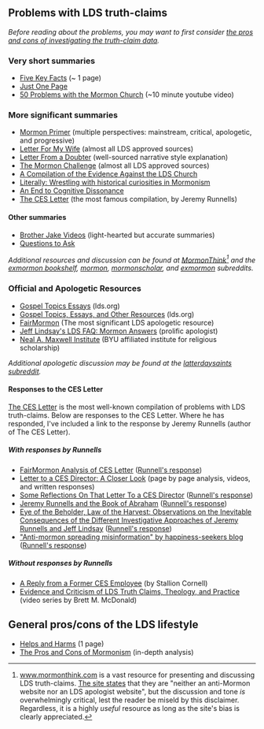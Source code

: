## Problems with LDS truth-claims

*Before reading about the problems, you may want to first consider [the pros and cons of investigating the truth-claim data](https://mormonbandwagon.com/bwv549/to-peak-behind-the-curtain/).*

### Very short summaries

* [Five Key Facts](https://mormonbandwagon.com/bwv549/five-key-facts/) (~ 1 page)
* [Just One Page](https://gileriodekel.com/wp-content/uploads/sites/798/2018/05/Just-One-Page.pdf)
* [50 Problems with the Mormon Church](https://www.youtube.com/watch?v=qcQthyiTA7c) (~10 minute youtube video)

### More significant summaries

* [Mormon Primer](http://mormonprimer.com/) (multiple perspectives: mainstream, critical, apologetic, and progressive)
* [Letter For My Wife](http://www.letterformywife.com/) (almost all LDS approved sources)
* [Letter From a Doubter](https://leavingthegarden.wordpress.com/2016/04/06/letter-from-a-doubter/) (well-sourced narrative style explanation)
* [The Mormon Challenge](http://www.themormonchallenge.com/) (almost all LDS approved sources)
* [A Compilation of the Evidence Against the LDS Church](https://mormonbandwagon.com/eric_n/leaving-the-church/)
* [Literally: Wrestling with historical curiosities in Mormonism](https://drive.google.com/file/d/0B79XcDYRahxnLUdMc3dBUHE0SzQ/view)
* [An End to Cognitive Dissonance](https://docs.google.com/file/d/1ih6jF7hBPBi_YmpiOod3oxVpzU5ng-OS4-0XjQUTcX4AbNTP-FIEB2OzmaDf/view)
* [The CES Letter](http://cesletter.com/) (the most famous compilation, by Jeremy Runnells)

#### Other summaries

* [Brother Jake Videos](https://www.youtube.com/channel/UC0u7ZMWqkr7cKD_rvEXZUuQ) (light-hearted but accurate summaries)
* [Questions to Ask](https://mormonbandwagon.com/bwv549/questions-to-ask/)

*Additional resources and discussion can be found at [MormonThink](http://www.mormonthink.com/)[^mormonthink] and the [exmormon bookshelf](https://www.reddit.com/r/ExmormonBookshelf/), [mormon](https://www.reddit.com/r/mormon/), [mormonscholar](https://www.reddit.com/r/mormonscholar/), and [exmormon](https://www.reddit.com/r/exmormon/) subreddits.*

### Official and Apologetic Resources

* [Gospel Topics Essays](https://www.lds.org/topics/essays?lang=eng&old=true) (lds.org)
* [Gospel Topics, Essays, and Other Resources](https://www.lds.org/si/objective/doctrinal-mastery/gospel-sources?lang=eng) (lds.org)
* [FairMormon](http://www.fairmormon.org/) (The most significant LDS apologetic resource)
* [Jeff Lindsay's LDS FAQ: Mormon Answers](http://www.jefflindsay.com/LDSFAQ/index.html) (prolific apologist)
* [Neal A. Maxwell Institute](http://mi.byu.edu/) (BYU affiliated institute for religious scholarship)

*Additional apologetic discussion may be found at the [latterdaysaints subreddit](https://www.reddit.com/r/latterdaysaints/).*

#### Responses to the CES Letter

[The CES Letter](http://cesletter.com/) is the most well-known compilation of problems with LDS truth-claims.  Below are responses to the CES Letter.  Where he has responded, I've included a link to the response by Jeremy Runnells (author of The CES Letter).

##### With responses by Runnells

* [FairMormon Analysis of CES Letter](http://en.fairmormon.org/Critic) ([Runnell's response](http://cesletter.com/debunking-fairmormon/))
* [Letter to a CES Director: A Closer Look](http://debunking-cesletter.com/) (page by page analysis, videos, and written responses)
* [Some Reflections On That Letter To a CES Director](http://www.fairmormon.org/fair-conferences/2014-fairmormon-conference/reflections-letter-ces-director) ([Runnell's response](http://cesletter.com/apologetics/a-zombies-reflections-on-that-mormon-apologists-reflections.html))
* [Jeremy Runnells and the Book of Abraham](http://rationalfaiths.com/jeremy-runnells-book-abraham/) ([Runnell's response](http://cesletter.com/apologetics/the-book-of-abraham-except-for-those-willfully-blind-the-case-is-closed.html))
* [Eye of the Beholder, Law of the Harvest: Observations on the Inevitable Consequences of the Different Investigative Approaches of Jeremy Runnells and Jeff Lindsay](http://www.mormoninterpreter.com/eye-of-the-beholder-law-of-the-harvest-observations-on-the-inevitable-consequences-of-the-different-investigative-approaches-of-jeremy-runnells-and-jeff-lindsay/) ([Runnell's response](http://cesletter.com/apologetics/the-sky-is-falling-part-1.html))
* ["Anti-mormon spreading misinformation" by happiness-seekers blog](https://happiness-seekers.com/2017/07/17/influential-anti-mormon-caught-spreading-lies-about-lds-church/) ([Runnell's response](https://cesletter.org/apologetics/influential-anti-mormon-liar-debunks.html))

##### Without responses by Runnells

* [A Reply from a Former CES Employee](http://stallioncornell.com/blog/2016/04/01/a-reply-from-a-former-ces-employee/) (by Stallion Cornell)
* [Evidence and Criticism of LDS Truth Claims, Theology, and Practice](https://www.youtube.com/playlist?list=PLW_W0q2IV3ZGtnDHmUtSQhdKwGfWrTN-U) (video series by Brett M. McDonald) 

## General pros/cons of the LDS lifestyle

* [Helps and Harms](https://docs.google.com/viewer?url=https://github.com/faenrandir/a_careful_examination/raw/852010ca825193b8e3e2913795f7f1a29a1963bd/documents/helps_and_harms/Helps_and_Harms.pdf) (1 page)
* [The Pros and Cons of Mormonism](http://prosandconsofmormonism.com/) (in-depth analysis)

[^mormonthink]: www.mormonthink.com is a vast resource for presenting and discussing LDS truth-claims.  [The site states](http://www.mormonthink.com/) that they are "neither an anti-Mormon website nor an LDS apologist website", but the discussion and tone _is_ overwhelmingly critical, lest the reader be miseld by this disclaimer.  Regardless, it is a highly _useful_ resource as long as the site's bias is clearly appreciated.
